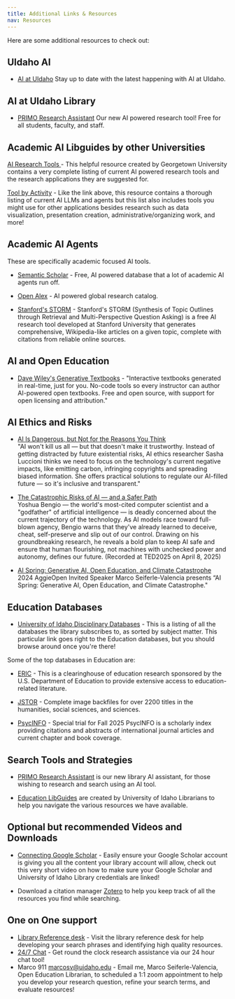 ```yaml
---
title: Additional Links & Resources
nav: Resources
---
```

Here are some additional resources to check out:

## UIdaho AI 

- [AI at UIdaho](https://ai.uidaho.edu/)
Stay up to date with the latest happening with AI at UIdaho.

## AI at UIdaho Library

- [PRIMO Research Assistant](https://alliance-uidaho.primo.exlibrisgroup.com/discovery/researchAssistant?vid=01ALLIANCE_UID%3AUID) Our new AI powered research tool! Free for all students, faculty, and staff.

## Academic AI Libguides by other Universities

[AI Research Tools ](https://guides.library.georgetown.edu/ai/tools) - This helpful resource created by Georgetown University contains a very complete listing of current AI powered research tools and the research applications they are suggested for. 

[Tool by Activity](https://cndls.georgetown.edu/resources/ai/using-ai/#ai-tool-by-activity) - Like the link above, this resource contains a thorough listing of current AI LLMs and agents but this list also includes tools you might use for other applications besides research such as data visualization, presentation creation, administrative/organizing work, and more!

## Academic AI Agents

These are specifically academic focused AI tools.

- [Semantic Scholar](https://www.semanticscholar.org/) - Free, AI powered database that a lot of academic AI agents run off. 

- [Open Alex](https://openalex.org/) - AI powered global research catalog.

- [Stanford's STORM](https://storm.genie.stanford.edu/) - Stanford's STORM (Synthesis of Topic Outlines through Retrieval and Multi-Perspective Question Asking) is a free AI research tool developed at Stanford University that generates comprehensive, Wikipedia-like articles on a given topic, complete with citations from reliable online sources.

## AI and Open Education

- [Dave Wiley's Generative Textbooks](https://generativetextbooks.org/login) - "Interactive textbooks generated in real-time, just for you. No-code tools so every instructor can author AI-powered open textbooks. Free and open source, with support for open licensing and attribution."

## AI Ethics and Risks

- [AI Is Dangerous, but Not for the Reasons You Think](https://www.youtube.com/watch?v=eXdVDhOGqoE)
    <br> "AI won't kill us all — but that doesn't make it trustworthy. Instead of getting distracted by future existential risks, AI ethics researcher Sasha Luccioni thinks we need to focus on the technology's current negative impacts, like emitting carbon, infringing copyrights and spreading biased information. She offers practical solutions to regulate our AI-filled future — so it's inclusive and transparent."

- [The Catastrophic Risks of AI — and a Safer Path](https://www.youtube.com/watch?v=qe9QSCF-d88&t=120s)
    <br> Yoshua Bengio — the world's most-cited computer scientist and a "godfather" of artificial intelligence — is deadly concerned about the current trajectory of the technology. As AI models race toward full-blown agency, Bengio warns that they've already learned to deceive, cheat, self-preserve and slip out of our control. Drawing on his groundbreaking research, he reveals a bold plan to keep AI safe and ensure that human flourishing, not machines with unchecked power and autonomy, defines our future. (Recorded at TED2025 on April 8, 2025)


- [AI Spring: Generative AI, Open Education, and Climate Catastrophe](https://www.youtube.com/watch?v=iDaAKTuBIiw&t=11s)
    <br>2024 AggieOpen Invited Speaker Marco Seiferle-Valencia presents “AI Spring: Generative AI, Open Education, and Climate Catastrophe."


## Education Databases

- [University of Idaho Disciplinary Databases](https://libguides.uidaho.edu/az/databases?s=73424) - This is a listing of all the databases the library subscribes to, as sorted by subject matter. This particular link goes right to the Education databases, but you should browse around once you're there!

Some of the top databases in Education are:

- [ERIC](https://www.proquest.com/eric) - This is a clearinghouse of education research sponsored by the U.S. Department of Education to provide extensive access to education-related literature.

- [JSTOR](https://uidaho.idm.oclc.org/login?url=https://www.jstor.org/) - Complete image backfiles for over 2200 titles in the humanities, social sciences, and sciences.

- [PsycINFO](https://uidaho.idm.oclc.org/login?url=https://search.ebscohost.com/login.aspx?authtype=ip,uid&profile=ehost&defaultdb=psyh) - Special trial for Fall 2025 PsycINFO is a scholarly index providing citations and abstracts of international journal articles and current chapter and book coverage. 

## Search Tools and Strategies

- [PRIMO Research Assistant](https://alliance-uidaho.primo.exlibrisgroup.com/discovery/researchAssistant?vid=01ALLIANCE_UID%3AUID) is our new library AI assistant, for those wishing to research and search using an AI tool. 

- [Education LibGuides](https://libguides.uidaho.edu/) are created by University of Idaho Librarians to help you navigate the various resources we have available.

## Optional but recommended Videos and Downloads

- [Connecting Google Scholar](https://youtu.be/6uISOAfRMWY) - Easily ensure your Google Scholar account is giving you all the content your library account will allow, check out this very short video on how to make sure your Google Scholar and University of Idaho Library credentials are linked!

- Download a citation manager [Zotero](https://Zotero.org) to help you keep track of all the resources you find while searching.


## One on One support

- [Library Reference desk](https://www.lib.uidaho.edu/help/) - Visit the library reference desk for help developing your search phrases and identifying high quality resources.
- [24/7 Chat](https://www.lib.uidaho.edu/help/) - Get round the clock research assistance via our 24 hour chat tool!
- Marco 911 <marcosv@uidaho.edu> - Email me, Marco Seiferle-Valencia, Open Education Librarian, to scheduled a 1:1 zoom appointment to help you develop your research question, refine your search terms, and evaluate resources!